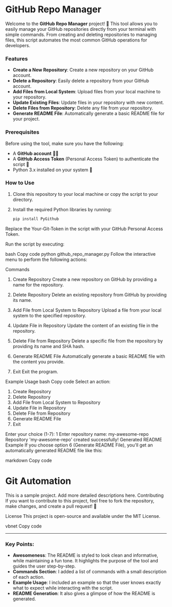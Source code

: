 # GitHub Repo Manager

Welcome to the **GitHub Repo Manager** project! 🚀 This tool allows you to easily manage your GitHub repositories directly from your terminal with simple commands. From creating and deleting repositories to managing files, this script automates the most common GitHub operations for developers.

### Features

- **Create a New Repository**: Create a new repository on your GitHub account.
- **Delete a Repository**: Easily delete a repository from your GitHub account.
- **Add Files from Local System**: Upload files from your local machine to your repository.
- **Update Existing Files**: Update files in your repository with new content.
- **Delete Files from Repository**: Delete any file from your repository.
- **Generate README File**: Automatically generate a basic README file for your project.

### Prerequisites

Before using the tool, make sure you have the following:
- A **GitHub account** 🧑‍💻
- A **GitHub Access Token** (Personal Access Token) to authenticate the script 🔑
- Python 3.x installed on your system 🐍

### How to Use

1. Clone this repository to your local machine or copy the script to your directory.
2. Install the required Python libraries by running:

   ```bash
   pip install PyGithub
Replace the Your-Git-Token in the script with your GitHub Personal Access Token.

Run the script by executing:

bash
Copy code
python github_repo_manager.py
Follow the interactive menu to perform the following actions:

Commands
1. Create Repository
Create a new repository on GitHub by providing a name for the repository.

2. Delete Repository
Delete an existing repository from GitHub by providing its name.

3. Add File from Local System to Repository
Upload a file from your local system to the specified repository.

4. Update File in Repository
Update the content of an existing file in the repository.

5. Delete File from Repository
Delete a specific file from the repository by providing its name and SHA hash.

6. Generate README File
Automatically generate a basic README file with the content you provide.

7. Exit
Exit the program.

Example Usage
bash
Copy code
Select an action:
1. Create Repository
2. Delete Repository
3. Add File from Local System to Repository
4. Update File in Repository
5. Delete File from Repository
6. Generate README File
7. Exit

Enter your choice (1-7): 1
Enter repository name: my-awesome-repo
Repository 'my-awesome-repo' created successfully!
Generated README Example
If you choose option 6 (Generate README File), you'll get an automatically generated README file like this:

markdown
Copy code
# Git Automation

This is a sample project. Add more detailed descriptions here.
Contributing
If you want to contribute to this project, feel free to fork the repository, make changes, and create a pull request! 🚀

License
This project is open-source and available under the MIT License.

vbnet
Copy code

---

### Key Points:
- **Awesomeness**: The README is styled to look clean and informative, while maintaining a fun tone. It highlights the purpose of the tool and guides the user step-by-step.
- **Commands Section**: I added a list of commands with a small description of each action.
- **Example Usage**: I included an example so that the user knows exactly what to expect while interacting with the script.
- **README Generation**: It also gives a glimpse of how the README is generated.

